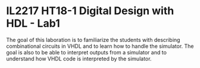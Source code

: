 # IL2217 HT18-1 Digital Design with HDL - Lab1

The goal of this laboration is to familiarize the students with describing combinational circuits in VHDL and to learn how to handle the simulator. The goal is also to be able to interpret outputs from a simulator and to understand how VHDL code is interpreted by the simulator.
